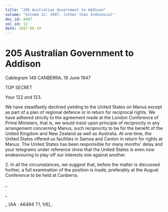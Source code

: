 ```yaml
---
title: "205 Australian Government to Addison"
volume: "Volume 12: 1947, (other than Indonesia)"
doc_id: 4887
vol_id: 12
date: 1947-06-19
---
```


# 205 Australian Government to Addison

Cablegram 149 CANBERRA, 19 June 1947

TOP SECRET

Your 122 and 123.

We have steadfastly declined yielding to the United States on Manus except as part of a plan of regional defence or in return for reciprocal rights. We have adhered strictly to the agreement made at the London Conference of Prime Ministers, that is, we would insist upon principle of reciprocity in any arrangement concerning Manus, such reciprocity to be for the benefit of the United Kingdom and New Zealand as well as Australia. At one time, the United States offered us facilities in Samoa and Canton in return for rights at Manus. The United States has been responsible for many months' delay and your telegrams under reference show that the United States is even now endeavouring to play off our interests one against another.

2\. In all the circumstances, we suggest that, before the matter is discussed further, a full examination of the position is made, preferably at the August Conference to be held at Canberra.

_

_

_ [AA : A6494 T1, 1/6]_
